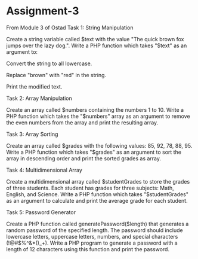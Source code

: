 # Assignment-3
From Module 3 of Ostad
Task 1: String Manipulation

Create a string variable called $text with the value "The quick brown fox jumps over the lazy dog.". Write a PHP function which takes "$text" as an argument to:

 

Convert the string to all lowercase.

Replace "brown" with "red" in the string.

Print the modified text.

 

Task 2: Array Manipulation

Create an array called $numbers containing the numbers 1 to 10. Write a PHP function which takes the "$numbers" array as an argument to remove the even numbers from the array and print the resulting array.

 

Task 3: Array Sorting  

Create an array called $grades with the following values: 85, 92, 78, 88, 95. Write a PHP function which takes "$grades" as an argument to sort the array in descending order and print the sorted grades as array.

 

Task 4: Multidimensional Array

Create a multidimensional array called $studentGrades to store the grades of three students. Each student has grades for three subjects: Math, English, and Science. Write a PHP function which takes "$studentGrades" as an argument to calculate and print the average grade for each student.

 

Task 5: Password Generator

Create a PHP function called generatePassword($length) that generates a random password of the specified length. The password should include lowercase letters, uppercase letters, numbers, and special characters (!@#$%^&*()_+). Write a PHP program to generate a password with a length of 12 characters using this function and print the password.
